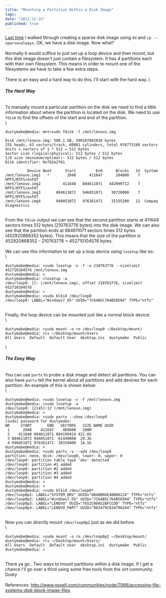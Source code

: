 ```yaml
---
title: "Mounting a Partition Within a Disk Image"
tags:
date: "2012-12-15"
published: true
---
```


[Last time](/2012/11/15/create-a-disk-image-without-enough-free-space/)
I walked through creating a sparse disk image using `dd` and
`cp --sparse=always`. OK, we have a disk image. Now what?\
\
Normally it would suffice to just set up a loop device and then mount,
but this disk image doesn't just contain a filesystem. It has 4
partitions each with their own filesystem. This means in order to mount
one of the filesystems we have to take a few extra steps.\
\
There is an easy and a hard way to do this. I'll start with the hard
way..\

#### *The Hard Way*

\
To manually mount a particular partition on the disk we need to find a
little information about where the partition is located on the disk. We
need to use `fdisk` to find the offsets of the start and end of the
partition.\
\

```nohighlight
dustymabe@media: mnt>sudo fdisk -l /mnt/lenovo.img

Disk /mnt/lenovo.img: 500.1 GB, 500107862016 bytes
255 heads, 63 sectors/track, 60801 cylinders, total 976773168 sectors
Units = sectors of 1 * 512 = 512 bytes
Sector size (logical/physical): 512 bytes / 512 bytes
I/O size (minimum/optimal): 512 bytes / 512 bytes
Disk identifier: 0xf82e2761

          Device Boot      Start         End      Blocks   Id  System
/mnt/lenovo.img1   *        2048      411647      204800    7  HPFS/NTFS/exFAT
/mnt/lenovo.img2          411648   884611071   442099712    7  HPFS/NTFS/exFAT
/mnt/lenovo.img3       884611072   946051071    30720000    7  HPFS/NTFS/exFAT
/mnt/lenovo.img4       946051072   976361471    15155200   12  Compaq diagnostics
```

\
From the `fdisk` output we can see that the second partition starts at
411648 sectors times 512 bytes (210763776 bytes) into the disk image. We
can also see that the partition ends at 884611071 sectors times 512
bytes (452920868352 bytes). This means that the size of the partition is
452920868352 - 210763776 = 452710104576 bytes.\
\
We can use this information to set up a loop device using `losetup` like
so:\
\

```nohighlight
dustymabe@media: >sudo losetup -v -f -o 210763776 --sizelimit 452710104576 /mnt/lenovo.img
dustymabe@media: >
dustymabe@media: >losetup -a
/dev/loop0: []: (/mnt/lenovo.img), offset 210763776, sizelimit 452710104576
dustymabe@media: >
dustymabe@media: >sudo blkid /dev/loop0
/dev/loop0: LABEL="Windows7_OS" UUID="7C64B5C764B58504" TYPE="ntfs"
```

\
Finally, the loop device can be mounted just like a normal block
device:\
\

```nohighlight
dustymabe@media: >sudo mount -o ro /dev/loop0 ~/Desktop/mount/
dustymabe@media: >ls ~/Desktop/mount/Users
All Users  Default  Default User  desktop.ini  dustymabe  Public
```

\

#### *The Easy Way*

\
You can use `partx` to probe a disk image and detect all partitions. You
can also have `partx` tell the kernel about all partitions and add
devices for each partition. An example of this is shown below:\
\

```nohighlight
dustymabe@media: >sudo losetup -v -f /mnt/lenovo.img
dustymabe@media: >sudo losetup -a
/dev/loop0: [2145]:12 (/mnt/lenovo.img)
dustymabe@media: >
dustymabe@media: >sudo partx --show /dev/loop0
[sudo] password for dustymabe:
NR     START       END   SECTORS   SIZE NAME UUID
 1      2048    411647    409600   200M
 2    411648 884611071 884199424 421.6G
 3 884611072 946051071  61440000  29.3G
 4 946051072 976361471  30310400  14.5G
dustymabe@media: >
dustymabe@media: >sudo partx -v --add /dev/loop0
partition: none, disk: /dev/loop0, lower: 0, upper: 0
/dev/loop0: partition table type 'dos' detected
/dev/loop0: partition #1 added
/dev/loop0: partition #2 added
/dev/loop0: partition #3 added
/dev/loop0: partition #4 added
dustymabe@media: >
dustymabe@media: >
dustymabe@media: >sudo blkid /dev/loop0*
/dev/loop0p1: LABEL="SYSTEM_DRV" UUID="0840B6DE40B6D224" TYPE="ntfs"
/dev/loop0p2: LABEL="Windows7_OS" UUID="7C64B5C764B58504" TYPE="ntfs"
/dev/loop0p3: LABEL="LENOVO" UUID="7652C00A52BFCCDD" TYPE="ntfs"
/dev/loop0p4: LABEL="LENOVO_PART" UUID="983479C03479A244" TYPE="ntfs"
```

\
Now you can directly mount `/dev/loop0p2` just as we did before.\
\

```nohighlight
dustymabe@media: >sudo mount -o ro /dev/loop0p2 ~/Desktop/mount/
dustymabe@media: >ls ~/Desktop/mount/Users/
All Users  Default  Default User  desktop.ini  dustymabe  Public
dustymabe@media: >
```

\
There ya go.. Two ways to mount partitions within a disk image. If I get
a chance I'll go over a third using some free tools from the *virt*
community.\
Dusty\
\
References:
http://www.novell.com/communities/node/7066/accessing-file-systems-disk-block-image-files
